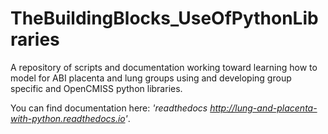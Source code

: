 # TheBuildingBlocks_UseOfPythonLibraries
A repository of scripts and documentation working toward learning how to model for ABI placenta and lung groups using and developing group specific and OpenCMISS python libraries.

You can find documentation here: _'readthedocs <http://lung-and-placenta-with-python.readthedocs.io>'_.
